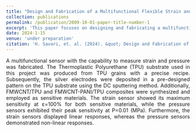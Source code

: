 ```yaml
---
title: "Design and Fabrication of a Multifunctional Flexible Strain and Pressure Sensor based on Conductive Nanocomposites"
collection: publications
permalink: /publication/2009-10-01-paper-title-number-1
excerpt: 'This paper focuses on designing and fabricating a multifunctional flexible sensor.'
date: 2024-1-15
venue: 'under preparation'
citation: 'H. Savari, et. al. (2024). &quot; Design and Fabrication of a Multifunctional Flexible Strain and Pressure Sensor based on Conductive Nanocomposites.&quot; <i>NA</i>.'
---
```


<div style='text-align: justify;'>
A multifunctional sensor with the capability to measure strain and pressure was fabricated. The Thermoplastic Polyurethane (TPU) substrate used in this project was produced from TPU grains with a precise recipe. Subsequently, the silver electrodes were deposited in a pre-designed pattern on the TPU substrate using the DC sputtering method. Additionally, FMWCNT/TPU and FMWCNT-PANI/TPU composites were synthesized and employed as sensitive materials. The strain sensor showed its maximum sensitivity at ε=100% for both sensitive materials, while the pressure sensors exhibited their peak sensitivity at P=0.01 (MPa). Furthermore, the strain sensors displayed linear responses, whereas the pressure sensors demonstrated non-linear responses.
</div>
